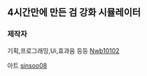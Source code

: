 ## 4시간만에 만든 검 강화 시뮬레이터

### 제작자
기획,프로그래밍,Ui,효과음 등등
[Nwb10102](https://github.com/Nwb10102)

아트
[sinsoo08](https://github.com/sinsoo08)